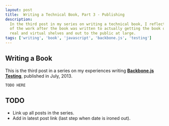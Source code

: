 ```yaml
---
layout: post
title:  Writing a Technical Book, Part 3 - Publishing
description:
  In the third post in my series on writing a technical book, I reflect on all
  of the work after the book was written to actually getting the book on
  real and virtual shelves and out to the public at large.
tags: ['writing', 'book', 'javascript', 'backbone.js', 'testing']
---
```


## Writing a Book

This is the third post in a series on my experiences writing
**[Backbone.js Testing][book_packt]**, published in July, 2013.

`TODO HERE`

<!-- more start -->



## TODO

* Link up all posts in the series.
* Add in latest post link (last step when date is ironed out).

[backbone]: http://backbonejs.org/
[packtpub]: http://www.packtpub.com/
[book_repo]: https://github.com/ryan-roemer/backbone-testing/
[book_site]: http://backbone-testing.com/
[book_packt]: http://www.packtpub.com/backbonejs-testing/book
[book_post01]: /2013/08/04/writing-a-technical-book-part-1.html
[book_post02]: /2013/11/25/writing-a-technical-book-part-2.html
[sinon]: http://sinonjs.org/
[mocha]: http://visionmedia.github.io/mocha/
[chai]: http://chaijs.com/

<!-- more end -->

